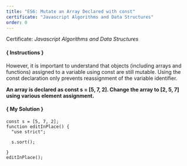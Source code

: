 ```yaml
---
title: "ES6: Mutate an Array Declared with const"
certificate: "Javascript Algorithms and Data Structures"
order: 0
---
```

Certificate: *Javascript Algorithms and Data Structures*

#### { Instructions }
However, it is important to understand that objects (including arrays and functions) assigned to a variable using const are still mutable. Using the const declaration only prevents reassignment of the variable identifier.

**An array is declared as const s = [5, 7, 2]. Change the array to [2, 5, 7] using various element assignment.**

#### { My Solution }
```
const s = [5, 7, 2];
function editInPlace() {
  "use strict";

  s.sort();

}
editInPlace();
```